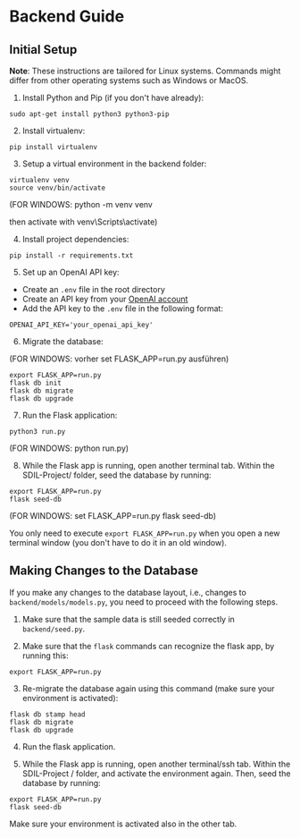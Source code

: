 # Backend Guide

## Initial Setup

**Note**: These instructions are tailored for Linux systems. Commands might differ from other operating systems such as Windows or MacOS.

1. Install Python and Pip (if you don't have already):

```
sudo apt-get install python3 python3-pip
```

2. Install virtualenv:

```
pip install virtualenv
```

3. Setup a virtual environment in the backend folder:

```
virtualenv venv
source venv/bin/activate
```

(FOR WINDOWS: python -m venv venv

then activate with venv\Scripts\activate)

4. Install project dependencies:

```
pip install -r requirements.txt
```

5. Set up an OpenAI API key:
- Create an `.env` file in the root directory
- Create an API key from your [OpenAI account](https://platform.openai.com/signup/)
- Add the API key to the  `.env` file in the following format:

```plaintext
OPENAI_API_KEY='your_openai_api_key'
```

6. Migrate the database:

(FOR WINDOWS: vorher set FLASK_APP=run.py ausführen)
```
export FLASK_APP=run.py
flask db init
flask db migrate
flask db upgrade
```

7. Run the Flask application:

```
python3 run.py
```
(FOR WINDOWS: python run.py)

8. While the Flask app is running, open another terminal tab. Within the SDIL-Project/ folder, seed the database by running:

```
export FLASK_APP=run.py
flask seed-db
```

(FOR WINDOWS:
set FLASK_APP=run.py
flask seed-db)

You only need to execute `export FLASK_APP=run.py` when you open a new terminal window (you don't have to do it in an old window).


## Making Changes to the Database

If you make any changes to the database layout, i.e., changes to `backend/models/models.py`, you need to proceed with the following steps.

1. Make sure that the sample data is still seeded correctly in `backend/seed.py`.

2. Make sure that the `flask` commands can recognize the flask app, by running this:

```
export FLASK_APP=run.py
```

3. Re-migrate the database again using this command (make sure your environment is activated):

```
flask db stamp head
flask db migrate
flask db upgrade
```

4. Run the flask application.

5. While the Flask app is running, open another terminal/ssh tab. Within the SDIL-Project / folder, and activate the environment again. Then, seed the database by running:

```
export FLASK_APP=run.py
flask seed-db
```

Make sure your environment is activated also in the other tab.
